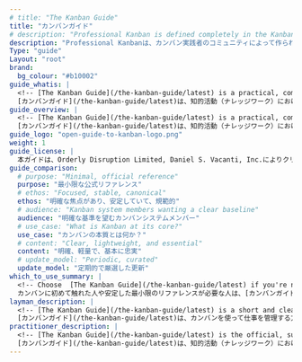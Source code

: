 ```yaml
---
# title: "The Kanban Guide"
title: "カンバンガイド"
# description: "Professional Kanban is defined completely in the Kanban Guide that was created by a community of Kanban practitioners. This guide was (is) developed with the help and support of many Kanban practioners.  It is our pledge that we will continue to promote a safe, diverse, and inclusive community so that all who participate can benefit.  As a starting point to that end, this guide is offered free to anyone who wishes to use it."
description: "Professional Kanbanは、カンバン実践者のコミュニティによって作られた「カンバンガイド」により定義されています。このガイドは、多くのカンバン実践者の協力と支援によって作成されています。我々は、誰もが恩恵を受けられるよう、安全で多様性と包摂性のあるコミュニティを今後も推進し続けることを誓います。その第一歩として、このガイドは、利用を望むすべての人に無料で提供されています。"
Type: "guide"
Layout: "root"
brand:
  bg_colour: "#b10002"
guide_whatis: |
  <!-- [The Kanban Guide](/the-kanban-guide/latest) is a practical, community-curated reference for using Kanban in knowledge work. It defines the essential practices, measures, and language for designing, running, and improving Kanban systems. -->
  [カンバンガイド](/the-kanban-guide/latest)は、知的活動（ナレッジワーク）におけるカンバン活用のためのコミュニティによって編纂された実践的な指針（リファレンス）である。カンバンシステムを設計し、運用し、改善するために不可欠なプラクティス、計測指標、用語を定義している。
guide_overview: |
  <!-- [The Kanban Guide](/the-kanban-guide/latest) is a practical, community-curated reference for using Kanban in knowledge work. -->
  [カンバンガイド](/the-kanban-guide/latest)は、知的活動（ナレッジワーク）におけるカンバン活用のためのコミュニティによって編纂された実践的な指針（リファレンス）である。
guide_logo: "open-guide-to-kanban-logo.png"
weight: 1
guide_license: |
  本ガイドは、Orderly Disruption Limited, Daniel S. Vacanti, Inc.によりクリエイティブ・コモンズ（表示4.0 国際）の下で提供されています。/ This work is licensed by Orderly Disruption Limited and Daniel S. Vacanti, Inc. under a Creative Commons Attribution 4.0 International License.
guide_comparison:
  # purpose: "Minimal, official reference"
  purpose: "最小限な公式リファレンス"
  # ethos: "Focused, stable, canonical"
  ethos: "明確な焦点があり、安定していて、規範的"
  # audience: "Kanban system members wanting a clear baseline"
  audience: "明確な基準を望むカンバンシステムメンバー"
  # use_case: "What is Kanban at its core?"
  use_case: "カンバンの本質とは何か？"
  # content: "Clear, lightweight, and essential"
  content: "明確、軽量で、基本に忠実"
  # update_model: "Periodic, curated"
  update_model: "定期的で厳選した更新"
which_to_use_summary: |
  <!-- Choose  [The Kanban Guide](/the-kanban-guide/latest) if you're new to Kanban or need a stable, minimal reference. It's ideal for Kanban system members who want to start simple and build understanding. -->
  カンバンに初めて触れた人や安定した最小限のリファレンスが必要な人は、[カンバンガイド](/the-kanban-guide/latest)を選ぶとよいでしょう。シンプルに始めて、理解を深めていきたいカンバンシステムメンバーにおすすめです。
layman_description: |
  <!-- [The Kanban Guide](/the-kanban-guide/latest) is a short and clear handbook that explains how to use Kanban to manage work. It helps Kanban system members visualise what they're working on, avoid multitasking, and deliver more reliably. It's written to be easy to follow, with just the essentials. Perfect for any team that wants a simple way to organise work and improve flow. -->
  [カンバンガイド](/the-kanban-guide/latest)は、カンバンを使って仕事を管理する方法を説明した、簡潔でわかりやすいハンドブックです。カンバンシステムメンバーが作業を可視化し、マルチタスクを避け、仕事の成果をより確実に提供できるように支援します。必要な要素だけに絞って書かれており、誰でも簡単に読み進められます。仕事を整理し、フローを改善したいすべてのチームに推奨します。
practitioner_description: |
  <!-- [The Kanban Guide](/the-kanban-guide/latest) is the official, succinct manual for Kanban in knowledge work. It outlines Kanban as a strategy for optimising the flow of value through a process, using three core practices: visualising workflow, actively managing work items, and continuously improving the workflow. It defines a minimal set of required elements and flow metrics. This guide is ideal for establishing a shared understanding  of Kanban fundamentals in teams or organisations, especially where simplicity, stability, and clarity are essential. -->
  [カンバンガイド](/the-kanban-guide/latest)は、知的活動（ナレッジワーク）におけるカンバンの公式かつ簡潔な手引きです。カンバンを価値の流れ（フロー）を最適化するための戦略として位置づけ、以下の3つの中核となるプラクティスによって構成されることを示しています。それは、「ワークフローを可視化する」「作業項目を主体的に管理する」「ワークフローを継続的に改善する」です。このガイドでは、必要最小限の要素とフロー指標を定義しています。特に、シンプルさ、安定性、明確さが求められるチームや組織において、カンバンの基本を共通理解として確立するのに最適です。
---
```


